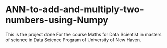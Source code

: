 # ANN-to-add-and-multiply-two-numbers-using-Numpy
This is the project done For the course Maths for Data Scientist in masters of science in Data Science Program of University of New Haven.
